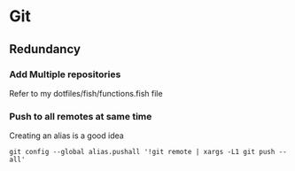 # Git    

## Redundancy

### Add Multiple repositories

Refer to my dotfiles/fish/functions.fish file

### Push to all remotes at same time

Creating an alias is a good idea

    git config --global alias.pushall '!git remote | xargs -L1 git push --all'